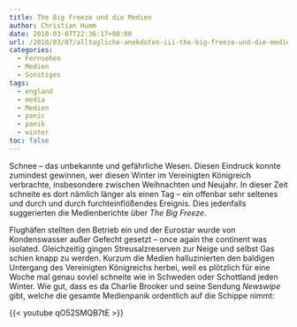 ```yaml
---
title: The Big Freeze und die Medien
author: Christian Humm
date: 2010-03-07T22:36:17+00:00
url: /2010/03/07/alltagliche-anekdoten-iii-the-big-freeze-und-die-medien/
categories:
  - Fernsehen
  - Medien
  - Sonstiges
tags:
  - england
  - media
  - Medien
  - panic
  - panik
  - winter
toc: false
---
```

Schnee – das unbekannte und gefährliche Wesen. Diesen Eindruck konnte zumindest gewinnen, wer diesen Winter im Vereinigten Königreich verbrachte, insbesondere zwischen Weihnachten und Neujahr. In dieser Zeit schneite es dort nämlich länger als einen Tag – ein offenbar sehr seltenes und durch und durch furchteinflößendes Ereignis. Dies jedenfalls suggerierten die Medienberichte über _The Big Freeze_.

Flughäfen stellten den Betrieb ein und der Eurostar wurde von Kondenswasser außer Gefecht gesetzt – once again the continent was isolated. Gleichzeitig gingen Streusalzreserven zur Neige und selbst Gas schien knapp zu werden. Kurzum die Medien halluzinierten den baldigen Untergang des Vereinigten Königreichs herbei, weil es plötzlich für eine Woche mal genau soviel schneite wie in Schweden oder Schottland jeden Winter. Wie gut, dass es da Charlie Brooker und seine Sendung _Newswipe_ gibt, welche die gesamte Medienpanik ordentlich auf die Schippe nimmt:

{{< youtube qO52SMQB7tE >}}
